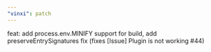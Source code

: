 ```yaml
---
"vinxi": patch
---
```


feat: add process.env.MINIFY support for build, add preserveEntrySignatures fix (fixes [Issue] Plugin is not working #44)
